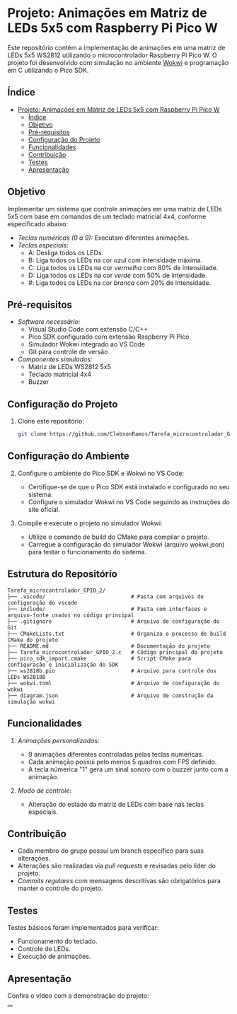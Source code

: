 # Projeto: Animações em Matriz de LEDs 5x5 com Raspberry Pi Pico W

Este repositório contém a implementação de animações em uma matriz de LEDs 5x5 WS2812 utilizando o microcontrolador Raspberry Pi Pico W. O projeto foi desenvolvido com simulação no ambiente [Wokwi](https://wokwi.com/) e programação em C utilizando o Pico SDK.

## Índice

- [Projeto: Animações em Matriz de LEDs 5x5 com Raspberry Pi Pico W](#projeto-animações-em-matriz-de-leds-5x5-com-raspberry-pi-pico-w)
  - [Índice](#índice)
  - [Objetivo](#objetivo)
  - [Pré-requisitos](#pré-requisitos)
  - [Configuração do Projeto](#configuração-do-projeto)
  - [Funcionalidades](#funcionalidades)
  - [Contribuição](#contribuição)
  - [Testes](#testes)
  - [Apresentação](#apresentação)

## Objetivo

Implementar um sistema que controle animações em uma matriz de LEDs 5x5 com base em comandos de um teclado matricial 4x4, conforme especificado abaixo:

- *Teclas numéricas (0 a 9):* Executam diferentes animações.
- *Teclas especiais:*
  - A: Desliga todos os LEDs.
  - B: Liga todos os LEDs na cor *azul* com intensidade máxima.
  - C: Liga todos os LEDs na cor *vermelha* com 80% de intensidade.
  - D: Liga todos os LEDs na cor *verde* com 50% de intensidade.
  - #: Liga todos os LEDs na cor *branca* com 20% de intensidade.

## Pré-requisitos

- *Software necessário:*
  - Visual Studio Code com extensão C/C++
  - Pico SDK configurado com extensão Raspberry Pi Pico
  - Simulador Wokwi integrado ao VS Code
  - Git para controle de versão
- *Componentes simulados:*
  - Matriz de LEDs WS2812 5x5
  - Teclado matricial 4x4
  - Buzzer 
## Configuração do Projeto

1. Clone este repositório:
   ```bash
   git clone https://github.com/ClebsonRamos/Tarefa_microcontrolador_GPIO_2.git

## Configuração do Ambiente

2. Configure o ambiente do Pico SDK e Wokwi no VS Code:
   - Certifique-se de que o Pico SDK está instalado e configurado no seu sistema.
   - Configure o simulador Wokwi no VS Code seguindo as instruções do site oficial.

3. Compile e execute o projeto no simulador Wokwi:
   - Utilize o comando de build do CMake para compilar o projeto.
   - Carregue a configuração do simulador Wokwi (arquivo wokwi.json) para testar o funcionamento do sistema.

## Estrutura do Repositório
```
Tarefa_microcontrolador_GPIO_2/
├── .vscode/                           # Pasta com arquivos de configuração do vscode
├── include/                           # Pasta com interfaces e arquivo-fonte usados no código principal 
├── .gitignore                         # Arquivo de configuração do Git
├── CMakeLists.txt                     # Organiza o processo de build CMake do projeto
├── README.md                          # Documentação do projeto
├── Tarefa_microcontrolador_GPIO_2.c   # Código principal do projeto
├── pico_sdk_import.cmake              # Script CMake para configuração e inicialização do SDK
├── ws2818b.pio                        # Arquivo para controle dos LEDs WS2818B
├── wokwi.toml                         # Arquivo de configuração do wokwi
├── diagram.json                       # Arquivo de construção da simulação wokwi
```

## Funcionalidades

1. *Animações personalizadas*:
   - 9 animações diferentes controladas pelas teclas numéricas.
   - Cada animação possui pelo menos 5 quadros com FPS definido.
   - A tecla númerica "1" gera um sinal sonoro com o buzzer junto com a animação.

2. *Modo de controle*:
   - Alteração do estado da matriz de LEDs com base nas teclas especiais.

## Contribuição

- Cada membro do grupo possui um branch específico para suas alterações.
- Alterações são realizadas via *pull requests* e revisadas pelo líder do projeto.
- *Commits regulares* com mensagens descritivas são obrigatórios para manter o controle do projeto.

## Testes

Testes básicos foram implementados para verificar:
- Funcionamento do teclado.
- Controle de LEDs.
- Execução de animações.

## Apresentação

Confira o vídeo com a demonstração do projeto:  
[...](#)
